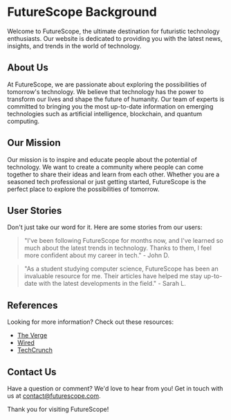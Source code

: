 <!--font:Inter-->

# FutureScope Background

Welcome to FutureScope, the ultimate destination for futuristic technology enthusiasts. Our website is dedicated to providing you with the latest news, insights, and trends in the world of technology.

## About Us

At FutureScope, we are passionate about exploring the possibilities of tomorrow's technology. We believe that technology has the power to transform our lives and shape the future of humanity. Our team of experts is committed to bringing you the most up-to-date information on emerging technologies such as artificial intelligence, blockchain, and quantum computing.

## Our Mission

Our mission is to inspire and educate people about the potential of technology. We want to create a community where people can come together to share their ideas and learn from each other. Whether you are a seasoned tech professional or just getting started, FutureScope is the perfect place to explore the possibilities of tomorrow.

## User Stories

Don't just take our word for it. Here are some stories from our users:

> "I've been following FutureScope for months now, and I've learned so much about the latest trends in technology. Thanks to them, I feel more confident about my career in tech." - John D.

> "As a student studying computer science, FutureScope has been an invaluable resource for me. Their articles have helped me stay up-to-date with the latest developments in the field." - Sarah L.

## References

Looking for more information? Check out these resources:

- [The Verge](#)
- [Wired](#)
- [TechCrunch](#)

## Contact Us

Have a question or comment? We'd love to hear from you! Get in touch with us at [contact@futurescope.com](mailto:contact@futurescope.com). 

Thank you for visiting FutureScope!

<!--

Write me content for website with wallpaper which alt text is:

"A wallpaper featuring an abstract illustration of a futuristic data visualization, with sleek and modern graphics and a minimalist color scheme."

The name/title of the page should not be 1:1 copy of the alt text but rather a real content of the website which is using this wallpaper.

- Use markdown format 
- Start with heading
- Heading should be short and concise
- The content should look like a real website 
- The website should not be about the wallpaper, wallpaper is just a related background
- Heading should be contain work "wallpaper" or "background"
- Include real sections like references, contact, user stories, etc. use things relevant to the page purpose.
- Feel free to use structure like headings, bullets, numbering, blockquotes, paragraphs, horizontal lines, etc.
- You can use formatting like bold or _italic_
- You can include UTF-8 emojis
- Links should be only #hash anchors (and you can refer to the document itself)
- Do not include images


---


# FutureScope Background

Welcome to FutureScope, the ultimate destination for futuristic technology enthusiasts. Our website is dedicated to providing you with the latest news, insights, and trends in the world of technology.

## About Us

At FutureScope, we are passionate about exploring the possibilities of tomorrow's technology. We believe that technology has the power to transform our lives and shape the future of humanity. Our team of experts is committed to bringing you the most up-to-date information on emerging technologies such as artificial intelligence, blockchain, and quantum computing.

## Our Mission

Our mission is to inspire and educate people about the potential of technology. We want to create a community where people can come together to share their ideas and learn from each other. Whether you are a seasoned tech professional or just getting started, FutureScope is the perfect place to explore the possibilities of tomorrow.

## User Stories

Don't just take our word for it. Here are some stories from our users:

> "I've been following FutureScope for months now, and I've learned so much about the latest trends in technology. Thanks to them, I feel more confident about my career in tech." - John D.

> "As a student studying computer science, FutureScope has been an invaluable resource for me. Their articles have helped me stay up-to-date with the latest developments in the field." - Sarah L.

## References

Looking for more information? Check out these resources:

- [The Verge](#)
- [Wired](#)
- [TechCrunch](#)

## Contact Us

Have a question or comment? We'd love to hear from you! Get in touch with us at [contact@futurescope.com](mailto:contact@futurescope.com). 

Thank you for visiting FutureScope!


---


Write me a Google font which is best fitting for the website.

Pick from the list:
- Barlow Condensed
- Orbitron
- Exo 2
- Raleway
- Lobster
- Open Sans
- Montserrat
- Poppins
- Great Vibes
- Alegreya
- IBM Plex Sans
- Lato
- Futura
- Inter
- Playfair Display
- Roboto
- Dancing Script


Write just the font name nothing else.


---


Inter

-->
